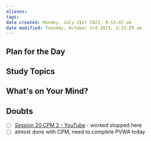 ```yaml
---
aliases: 
tags: 
date created: Monday, July 31st 2023, 9:13:43 am
date modified: Tuesday, October 3rd 2023, 1:15:29 am
---
```


## Plan for the Day

## Study Topics

## What's on Your Mind?

## Doubts

- [ ] [Session 20 CPM 2 - YouTube](https://www.youtube.com/watch?v=1K07sGrUukg&t=3224s) - worked stopped here  
- [ ] almost done with CPM, need to complete PVWA today  
